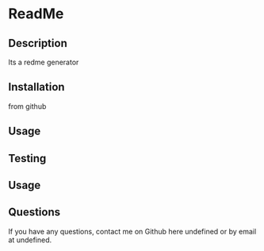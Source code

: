 # ReadMe

## Description

Its a redme generator

## Installation

from github

## Usage


## Testing



## Usage



## Questions

If you have any questions, contact me on Github here undefined or by email at undefined.

